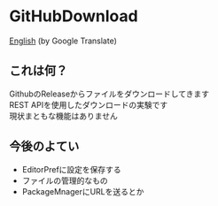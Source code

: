 # GitHubDownload

[English](https://translate.google.com/translate?sl=ja&tl=en&u=https://github.com/hananoki/GitHubDownload) (by Google Translate)


## これは何？

GithubのReleaseからファイルをダウンロードしてきます  
REST APIを使用したダウンロードの実験です  
現状まともな機能はありません  

## 今後のよてい

- EditorPrefに設定を保存する
- ファイルの管理的なもの
- PackageMnagerにURLを送るとか
